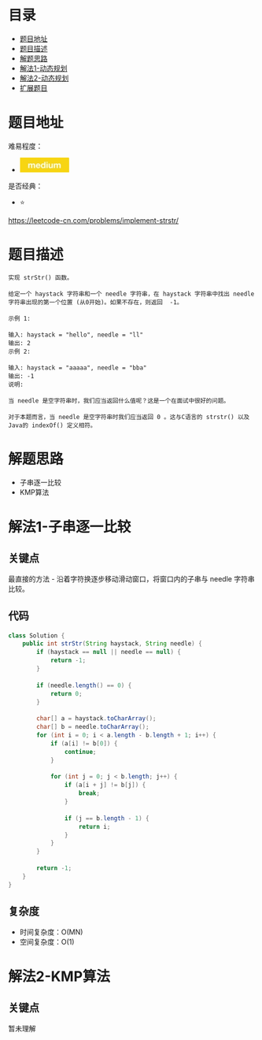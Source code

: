 # 目录
* [题目地址](#题目地址)
* [题目描述](#题目描述)
* [解题思路](#解题思路)
* [解法1-动态规划](#解法1-动态规划)
* [解法2-动态规划](#解法2-动态规划)
* [扩展题目](#扩展题目)



# 题目地址
难易程度：
- ![medium.jpg](../.images/medium.jpg)

是否经典：
- ⭐️

https://leetcode-cn.com/problems/implement-strstr/

# 题目描述
```text
实现 strStr() 函数。

给定一个 haystack 字符串和一个 needle 字符串，在 haystack 字符串中找出 needle 字符串出现的第一个位置 (从0开始)。如果不存在，则返回  -1。

示例 1:

输入: haystack = "hello", needle = "ll"
输出: 2
示例 2:

输入: haystack = "aaaaa", needle = "bba"
输出: -1
说明:

当 needle 是空字符串时，我们应当返回什么值呢？这是一个在面试中很好的问题。

对于本题而言，当 needle 是空字符串时我们应当返回 0 。这与C语言的 strstr() 以及 Java的 indexOf() 定义相符。
```


# 解题思路
- 子串逐一比较
- KMP算法


# 解法1-子串逐一比较
## 关键点
最直接的方法 - 沿着字符换逐步移动滑动窗口，将窗口内的子串与 needle 字符串比较。

## 代码
```Java
class Solution {
    public int strStr(String haystack, String needle) {
        if (haystack == null || needle == null) {
            return -1;
        }

        if (needle.length() == 0) {
            return 0;
        }

        char[] a = haystack.toCharArray();
        char[] b = needle.toCharArray();
        for (int i = 0; i < a.length - b.length + 1; i++) {
            if (a[i] != b[0]) {
                continue;
            }

            for (int j = 0; j < b.length; j++) {
                if (a[i + j] != b[j]) {
                    break;
                }

                if (j == b.length - 1) {
                    return i;
                }
            }
        }

        return -1;
    }
}
```


## 复杂度
- 时间复杂度：O(MN)
- 空间复杂度：O(1)


# 解法2-KMP算法
## 关键点
暂未理解

